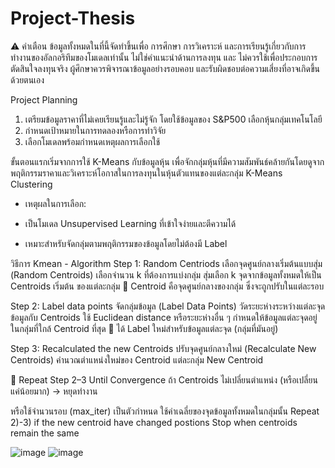 # Project-Thesis
⚠️ คำเตือน ข้อมูลทั้งหมดในที่นี้จัดทำขึ้นเพื่อ การศึกษา การวิเคราะห์ และการเรียนรู้เกี่ยวกับการทำงานของอัลกอริทึมของโมเดลเท่านั้น ไม่ใช่คำแนะนำด้านการลงทุน และ ไม่ควรใช้เพื่อประกอบการตัดสินใจลงทุนจริง ผู้ศึกษาควรพิจารณาข้อมูลอย่างรอบคอบ และรับผิดชอบต่อความเสี่ยงที่อาจเกิดขึ้นด้วยตนเอง


Project Planning
1. เตรียมข้อมูลราคาที่ไม่เคยเรียนรู้และไม่รู้จัก โดยใช้ข้อมูลของ S&P500 เลือกหุ้นกลุ่มเทคโนโลยี
2. กำหนดเป้าหมายในการทดลองหรือการทำวิจัย
3. เลือกโมเดลพร้อมกำหนดเหตุผลการเลือกใช้

ขั้นตอนแรกเริ่มจากการใช้ K-Means กับข้อมูลหุ้น เพื่อจักกลุ่มหุ้นที่มีความสัมพันธ์คล้ายกันโดยดูจากพฤติกรรมราคาและวิเคราะห์โอกาสในการลงทุนในหุ้นตัวแทนของแต่ละกลุ่ม
 K-Means Clustering

- เหตุผลในการเลือก:

- เป็นโมเดล Unsupervised Learning ที่เข้าใจง่ายและตีความได้

- เหมาะสำหรับจัดกลุ่มตามพฤติกรรมของข้อมูลโดยไม่ต้องมี Label

วิธีการ
Kmean - Algorithm
 Step 1: Random Centriods
        เลือกจุดศูนย์กลางเริ่มต้นแบบสุ่ม (Random Centroids)
        เลือกจำนวน k ที่ต้องการแบ่งกลุ่ม
        สุ่มเลือก k จุดจากข้อมูลทั้งหมดให้เป็น Centroids เริ่มต้น ของแต่ละกลุ่ม
        🎯 Centroid คือจุดศูนย์กลางของกลุ่ม ซึ่งจะถูกปรับในแต่ละรอบ


Step 2: Label data points
        จัดกลุ่มข้อมูล (Label Data Points)
        วัดระยะห่างระหว่างแต่ละจุดข้อมูลกับ Centroids
        ใช้ Euclidean distance หรือระยะห่างอื่น ๆ
        กำหนดให้ข้อมูลแต่ละจุดอยู่ในกลุ่มที่ใกล้ Centroid ที่สุด
        🔁 ได้ Label ใหม่สำหรับข้อมูลแต่ละจุด (กลุ่มที่มันอยู่)
        
Step 3: Recalculated the new Centroids
        ปรับจุดศูนย์กลางใหม่ (Recalculate New Centroids)
        คำนวณตำแหน่งใหม่ของ Centroid แต่ละกลุ่ม
        New Centroid 

      
🔁 Repeat Step 2–3 Until Convergence
ถ้า Centroids ไม่เปลี่ยนตำแหน่ง (หรือเปลี่ยนแค่น้อยมาก) → หยุดทำงาน

หรือใช้จำนวนรอบ (max_iter) เป็นตัวกำหนด
ใช้ค่าเฉลี่ยของจุดข้อมูลทั้งหมดในกลุ่มนั้น
Repeat 2)-3) if the new centroid have changed postions
Stop when centroids remain the same



![image](https://github.com/user-attachments/assets/966cc4c3-743a-4c8c-9074-81a77a73b15e)
![image](https://github.com/user-attachments/assets/8c8bd152-1662-4159-abef-51f3e2949af0)

